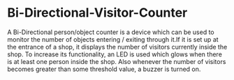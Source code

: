 # Bi-Directional-Visitor-Counter
A Bi-Directional person/object counter is a device which can be used to monitor the number of objects entering / exiting through it.If it is set up at the entrance of a shop, it displays the number of visitors currently inside the shop. To increase its functionality, an LED is used which glows when there is at least one person inside the shop. Also whenever the number of visitors becomes greater than some threshold value, a buzzer is turned on.
